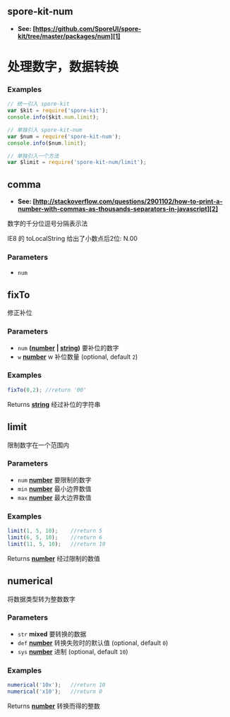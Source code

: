 <!-- Generated by documentation.js. Update this documentation by updating the source code. -->

## spore-kit-num

-   **See: [https://github.com/SporeUI/spore-kit/tree/master/packages/num][1]**

# 处理数字，数据转换

### Examples

```javascript
// 统一引入 spore-kit
var $kit = require('spore-kit');
console.info($kit.num.limit);

// 单独引入 spore-kit-num
var $num = require('spore-kit-num');
console.info($num.limit);

// 单独引入一个方法
var $limit = require('spore-kit-num/limit');
```

## comma

-   **See: [http://stackoverflow.com/questions/2901102/how-to-print-a-number-with-commas-as-thousands-separators-in-javascript][2]**

数字的千分位逗号分隔表示法

IE8 的 toLocalString 给出了小数点后2位: N.00

### Parameters

-   `num`  

## fixTo

修正补位

### Parameters

-   `num` **([number][3] \| [string][4])** 要补位的数字
-   `w` **[number][3]** w 补位数量 (optional, default `2`)

### Examples

```javascript
fixTo(0,2);	//return '00'
```

Returns **[string][4]** 经过补位的字符串

## limit

限制数字在一个范围内

### Parameters

-   `num` **[number][3]** 要限制的数字
-   `min` **[number][3]** 最小边界数值
-   `max` **[number][3]** 最大边界数值

### Examples

```javascript
limit(1, 5, 10);	//return 5
limit(6, 5, 10);	//return 6
limit(11, 5, 10);	//return 10
```

Returns **[number][3]** 经过限制的数值

## numerical

将数据类型转为整数数字

### Parameters

-   `str` **mixed** 要转换的数据
-   `def` **[number][3]** 转换失败时的默认值 (optional, default `0`)
-   `sys` **[number][3]** 进制 (optional, default `10`)

### Examples

```javascript
numerical('10x');	//return 10
numerical('x10');	//return 0
```

Returns **[number][3]** 转换而得的整数

[1]: https://github.com/SporeUI/spore-kit/tree/master/packages/num

[2]: http://stackoverflow.com/questions/2901102/how-to-print-a-number-with-commas-as-thousands-separators-in-javascript

[3]: https://developer.mozilla.org/docs/Web/JavaScript/Reference/Global_Objects/Number

[4]: https://developer.mozilla.org/docs/Web/JavaScript/Reference/Global_Objects/String
